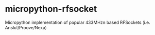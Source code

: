 # micropython-rfsocket
Micropython implementation of popular 433MHzn based RFSockets (i.e. Anslut/Proove/Nexa)
